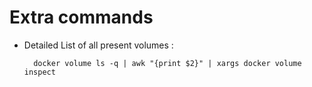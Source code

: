 # Extra commands

* Detailed List of all present volumes :

        docker volume ls -q | awk "{print $2}" | xargs docker volume inspect